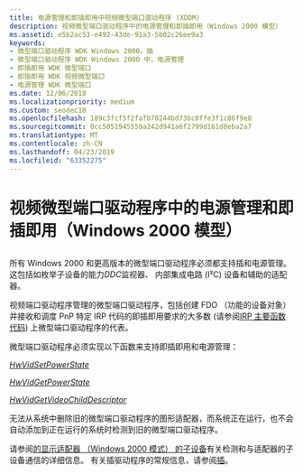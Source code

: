 ```yaml
---
title: 电源管理和即插即用中视频微型端口驱动程序 (XDDM)
description: 视频微型端口驱动程序中的电源管理和即插即用（Windows 2000 模型）
ms.assetid: e5b2ac53-e492-43de-91a3-5b02c26ee9a3
keywords:
- 微型端口驱动程序 WDK Windows 2000，插
- 微型端口驱动程序 WDK Windows 2000 中，电源管理
- 即插即用 WDK 微型端口
- 即插即用 WDK 视频微型端口
- 电源管理 WDK 微型端口
ms.date: 12/06/2018
ms.localizationpriority: medium
ms.custom: seodec18
ms.openlocfilehash: 189c3fcf5f2fafb70244bd73bc0ffe3f1c86f9e8
ms.sourcegitcommit: 0cc5051945559a242d941a6f2799d161d8eba2a7
ms.translationtype: MT
ms.contentlocale: zh-CN
ms.lasthandoff: 04/23/2019
ms.locfileid: "63352275"
---
```

# <a name="power-management-and-plug-and-play-in-video-miniport-drivers-windows-2000-model"></a>视频微型端口驱动程序中的电源管理和即插即用（Windows 2000 模型）


## <span id="ddk_plug_and_play_and_power_management_in_video_miniport_drivers_windo"></span><span id="DDK_PLUG_AND_PLAY_AND_POWER_MANAGEMENT_IN_VIDEO_MINIPORT_DRIVERS_WINDO"></span>


所有 Windows 2000 和更高版本的微型端口驱动程序必须都支持插和电源管理。 这包括如枚举子设备的能力*DDC*监视器、 内部集成电路 (I²C) 设备和辅助的适配器。

视频端口驱动程序管理的微型端口驱动程序，包括创建 FDO （功能的设备对象） 并接收和调度 PnP 特定 IRP 代码的即插即用要求的大多数 (请参阅[IRP 主要函数代码](https://msdn.microsoft.com/library/windows/hardware/ff550710)) 上微型端口驱动程序的代表。

微型端口驱动程序必须实现以下函数来支持即插即用和电源管理：

[*HwVidSetPowerState*](https://msdn.microsoft.com/library/windows/hardware/ff567365)

[*HwVidGetPowerState*](https://msdn.microsoft.com/library/windows/hardware/ff567336)

[*HwVidGetVideoChildDescriptor*](https://msdn.microsoft.com/library/windows/hardware/ff567341)

无法从系统中删除旧的微型端口驱动程序的图形适配器，而系统正在运行，也不会自动添加到正在运行的系统时检测到旧的微型端口驱动程序。

请参阅[的显示适配器 （Windows 2000 模式） 的子设备](child-devices-of-the-display-adapter--windows-2000-model-.md)有关检测和与适配器的子设备通信的详细信息。 有关插驱动程序的常规信息，请参阅[插](https://msdn.microsoft.com/library/windows/hardware/ff547125)。

 

 





